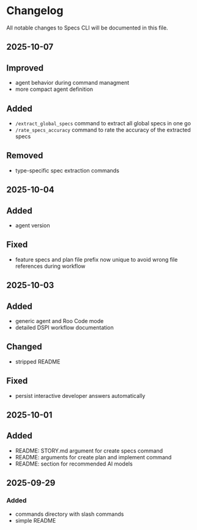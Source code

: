 # Changelog

All notable changes to Specs CLI will be documented in this file.


## 2025-10-07

## Improved
- agent behavior during command managment
- more compact agent definition

## Added
- `/extract_global_specs` command to extract all global specs in one go
- `/rate_specs_accuracy` command to rate the accuracy of the extracted specs

## Removed
- type-specific spec extraction commands


## 2025-10-04

## Added
- agent version

## Fixed
- feature specs and plan file prefix now unique to avoid wrong file references during workflow


## 2025-10-03

## Added
- generic agent and Roo Code mode
- detailed DSPI workflow documentation

## Changed
- stripped README

## Fixed
- persist interactive developer answers automatically


## 2025-10-01

## Added
- README: STORY.md argument for create specs command
- README: arguments for create plan and implement command
- README: section for recommended AI models


## 2025-09-29

### Added
- commands directory with slash commands
- simple README
